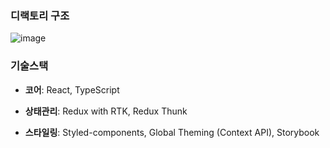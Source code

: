 ### 디랙토리 구조

![image](https://user-images.githubusercontent.com/83692797/176345913-ece336ef-ae89-4b58-8c8a-efb6cd44dea3.png)

### 기술스택

- **코어**: React, TypeScript

- **상태관리**: Redux with RTK, Redux Thunk

- **스타일링**: Styled-components, Global Theming (Context API), Storybook
